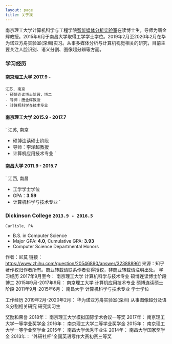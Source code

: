 ```yaml
---
layout: page
title: 关于我 
---
```


南京理工大学计算机科学与工程学院<a href='https://imag-njust.net/'>智能媒体分析实验室</a>在读博士生，导师为唐金辉教授。2015年6月于南昌大学取得工学学士学位。2019年2月至2020年2月在华为诺亚方舟实验室(深圳)实习。从事多媒体分析与计算机视觉相关的研究，目前主要关注人脸识别、语义分割、图像超分辨等方面。

### 学习经历

#### __南京理工大学__ 2017.9 - 
```
江苏, 南京
- 硕博连读博士阶段，博二
- 导师：唐金辉教授
- 计算机科学与技术专业
```

#### __南京理工大学__ 2015.9 - 2017.7
`
江苏, 南京
- 硕博连读硕士阶段
- 导师：李泽超教授
- 计算机应用技术专业
`

#### __南昌大学__ 2011.9 - 2015.7
`
江西, 南昌
- 工学学士学位
- GPA：__3.59__
- 计算机科学与技术专业
`

### __Dickinson College__ `2013.9 - 2016.5`
```
Carlisle, PA
```
- B.S. in Computer Science
- Major GPA: __4.0__, Cumulative GPA: __3.93__
- Computer Science Departmental Honors

作者：尼莫
链接：https://www.zhihu.com/question/20546890/answer/323888961
来源：知乎
著作权归作者所有。商业转载请联系作者获得授权，非商业转载请注明出处。
学习经历
2017年9月至今：				  南京理工大学 计算机科学与技术专业 硕博连读博士阶段  博二
2015年9月-2017年9月：		南京理工大学 计算机应用技术专业 硕博连读硕士阶段
2011年9月-2015年6月：  	南昌大学 计算机科学与技术专业 学士学位

工作经历
2019年2月-2020年2月：    华为诺亚方舟实验室(深圳) 从事图像超分及语义分割相关研究 研究实习生

奖励和荣誉
2018年：  南京理工大学模拟国际学术会议一等奖
2017年：	南京理工大学一等学业奖学金
2016年：  南京理工大学二等学业奖学金
2015年：  南京理工大学一等学业奖学金
2015年：	南昌大学优秀毕业生
2014年：	南昌大学国家奖学金
2013年：	“外研社杯”全国英语写作大赛初赛三等奖






